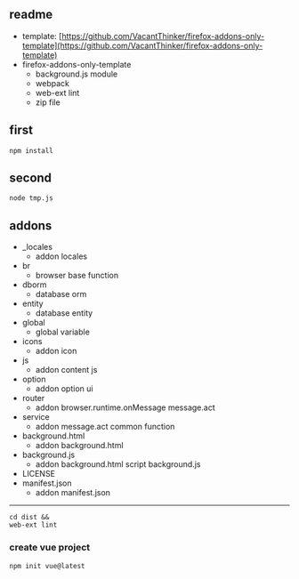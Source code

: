 
## readme
 - template: [https://github.com/VacantThinker/firefox-addons-only-template](https://github.com/VacantThinker/firefox-addons-only-template)
 - firefox-addons-only-template
   - background.js module
   - webpack
   - web-ext lint
   - zip file


## first
```shell
npm install
```

## second
```shell
node tmp.js
```

## addons
 - _locales
   - addon locales
 - br 
   - browser base function
 - dborm
   - database orm
 - entity
   - database entity
 - global
   - global variable
 - icons
   - addon icon
 - js
   - addon content js
 - option
   - addon option ui
 - router
   - addon browser.runtime.onMessage message.act
 - service
   - addon message.act common function
 - background.html
   - addon background.html
 - background.js
   - addon background.html script background.js
 - LICENSE
 - manifest.json
   - addon manifest.json


---------

```shell
cd dist && 
web-ext lint

```

### create vue project
```shell
npm init vue@latest
```